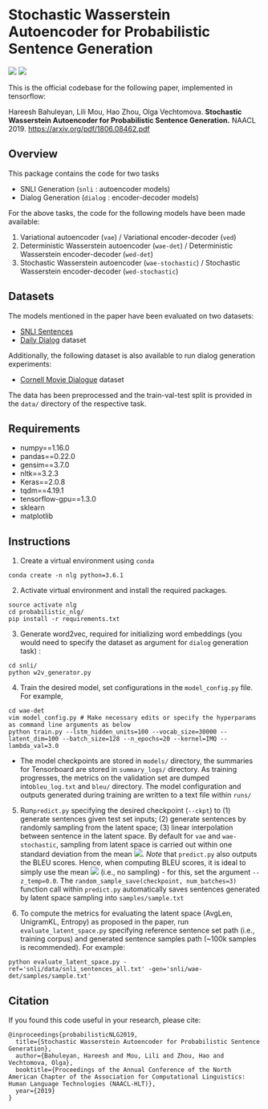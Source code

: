 
# Stochastic Wasserstein Autoencoder for Probabilistic Sentence Generation

![](https://img.shields.io/badge/python-3.6-brightgreen.svg) ![](https://img.shields.io/badge/tensorflow-1.3.0-orange.svg)

This is the official codebase for the following paper, implemented in tensorflow:

Hareesh Bahuleyan, Lili Mou, Hao Zhou, Olga Vechtomova. **Stochastic Wasserstein Autoencoder for Probabilistic Sentence Generation.** NAACL 2019. https://arxiv.org/pdf/1806.08462.pdf

## Overview
This package contains the code for two tasks
- SNLI Generation (`snli` : autoencoder models) 
- Dialog Generation (`dialog` : encoder-decoder models)

For the above tasks, the code for the following models have been made available:
1. Variational autoencoder (`vae`) /  Variational encoder-decoder (`ved`)
2. Deterministic Wasserstein autoencoder (`wae-det`) /  Deterministic Wasserstein encoder-decoder (`wed-det`)
3. Stochastic Wasserstein autoencoder (`wae-stochastic`) /  Stochastic Wasserstein encoder-decoder (`wed-stochastic`)

## Datasets
The models mentioned in the paper have been evaluated on two datasets:
 - [SNLI Sentences](https://nlp.stanford.edu/projects/snli/) 
 - [Daily Dialog](http://yanran.li/dailydialog.html) dataset

Additionally, the following dataset is also available to run dialog generation experiments:
 - [Cornell Movie Dialogue](https://www.cs.cornell.edu/~cristian/Cornell_Movie-Dialogs_Corpus.html) dataset

The data has been preprocessed and the train-val-test split is provided in the `data/` directory of the respective task.

## Requirements
- numpy==1.16.0
- pandas==0.22.0
- gensim==3.7.0
- nltk==3.2.3
- Keras==2.0.8
- tqdm==4.19.1
- tensorflow-gpu==1.3.0
- sklearn
- matplotlib

## Instructions
1. Create a virtual environment using `conda`
```
conda create -n nlg python=3.6.1
```
2. Activate virtual environment and install the required packages. 
```
source activate nlg
cd probabilistic_nlg/
pip install -r requirements.txt
```
3. Generate word2vec, required for initializing word embeddings (you would need to specify the dataset as argument for `dialog` generation task) :
```
cd snli/
python w2v_generator.py
```
4. Train the desired model, set configurations in the `model_config.py` file. For example,
```
cd wae-det
vim model_config.py # Make necessary edits or specify the hyperparams as command line arguments as below
python train.py --lstm_hidden_units=100 --vocab_size=30000 --latent_dim=100 --batch_size=128 --n_epochs=20 --kernel=IMQ --lambda_val=3.0
``` 
- The model checkpoints are stored in `models/` directory, the summaries for Tensorboard are stored in `summary_logs/` directory. As training progresses, the metrics on the validation set are dumped into`bleu_log.txt`  and `bleu/` directory. The model configuration and outputs generated during training are written to a text file within `runs/` 
5. Run`predict.py` specifying the desired checkpoint (`--ckpt`) to (1) generate sentences given test set inputs; (2) generate sentences by randomly sampling from the latent space; (3) linear interpolation between sentence in the latent space. 
By default for `vae` and `wae-stochastic`, sampling from latent space is carried out within one standard deviation from the mean <img src="https://latex.codecogs.com/svg.latex?\Large&space;z=\mu+\sigma\otimes\epsilon"/>. *Note* that `predict.py` also outputs the BLEU scores. Hence, when computing BLEU scores, it is ideal to simply use the mean <img src="https://latex.codecogs.com/svg.latex?\Large&space;\mu"/> (i.e., no sampling) - for this, set the argument `--z_temp=0.0`.
The `random_sample_save(checkpoint, num_batches=3)` function call within `predict.py` automatically saves sentences generated by latent space sampling into `samples/sample.txt`

6. To compute the metrics for evaluating the latent space (AvgLen, UnigramKL, Entropy) as proposed in the paper, run `evaluate_latent_space.py` specifying reference sentence set path (i.e., training corpus) and generated sentence samples path (~100k samples is recommended). For example:
```
python evaluate_latent_space.py -ref='snli/data/snli_sentences_all.txt' -gen='snli/wae-det/samples/sample.txt'
```
## Citation
If you found this code useful in your research, please cite:
```
@inproceedings{probabilisticNLG2019,
  title={Stochastic Wasserstein Autoencoder for Probabilistic Sentence Generation},
  author={Bahuleyan, Hareesh and Mou, Lili and Zhou, Hao and Vechtomova, Olga},
  booktitle={Proceedings of the Annual Conference of the North American Chapter of the Association for Computational Linguistics: Human Language Technologies (NAACL-HLT)},
  year={2019}
}
```